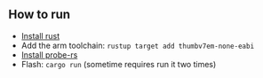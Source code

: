 ## How to run

- [Install rust](https://www.rust-lang.org/tools/install)
- Add the arm toolchain: `rustup target add thumbv7em-none-eabi`
- [Install probe-rs](https://probe.rs/docs/getting-started/installation/)
- Flash: `cargo run` (sometime requires run it two times)
